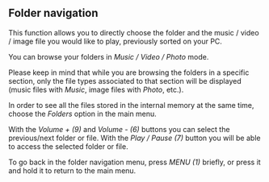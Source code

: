 ## Folder navigation

This function allows you to directly choose the folder and the music / video / image file you would like to play, previously sorted on your PC.

You can browse your folders in *Music / Video / Photo* mode. 

Please keep in mind that while you are browsing the folders in a specific section, only the file types associated to that section will be displayed (music files with *Music*, image files with *Photo*, etc.). 

In order to see all the files stored in the internal memory at the same time, choose the *Folders* option in the main menu.

With the *Volume + (9)* and *Volume - (6)* buttons you can select the previous/next folder or file. With the *Play / Pause (7)* button you will be able to access the selected folder or file.

To go back in the folder navigation menu, press *MENU (1)* briefly, or press it and hold it to return to the main menu.
